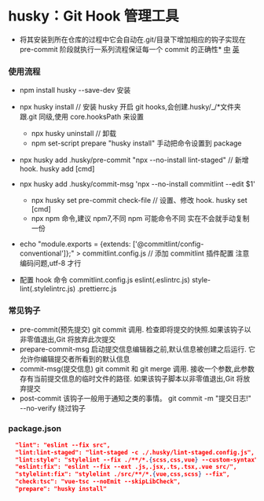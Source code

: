 # husky：Git Hook 管理工具

- 将其安装到所在仓库的过程中它会自动在.git/目录下增加相应的钩子实现在 pre-commit 阶段就执行一系列流程保证每一个 commit 的正确性\*
  [中](https://www.e-learn.cn/topic/3353970) [英](https://git-scm.com/docs/githooks)

### 使用流程

- npm install husky --save-dev 安装

- npx husky install // 安装 husky 开启 git hooks,会创建.husky/\_/\*文件夹 跟.git 同级,使用 core.hooksPath 来设置

  - npx husky uninstall // 卸载
  - npm set-script prepare "husky install" 手动把命令设置到 package

- npx husky add .husky/pre-commit "npx --no-install lint-staged" // 新增 hook. husky add <file> [cmd]
- npx husky add .husky/commit-msg 'npx --no-install commitlint --edit $1'

  - npx husky set pre-commit check-file // 设置、修改 hook. husky set <file> [cmd]
  - npx npm 命令,建议 npm7,不同 npm 可能命令不同 实在不会就手动复制一份

- echo "module.exports = {extends: ['@commitlint/config-conventional']};" > commitlint.config.js // 添加 commitlint 插件配置 注意编码问题,utf-8 才行

- 配置 hook 命令 commitlint.config.js eslint(.eslintrc.js) style-lint(.stylelintrc.js) .prettierrc.js

### 常见钩子

- pre-commit(预先提交) git commit 调用. 检查即将提交的快照.如果该钩子以非零值退出,Git 将放弃此次提交
- prepare-commit-msg 启动提交信息编辑器之前,默认信息被创建之后运行. 它允许你编辑提交者所看到的默认信息
- commit-msg(提交信息) git commit 和 git merge 调用. 接收一个参数,此参数存有当前提交信息的临时文件的路径. 如果该钩子脚本以非零值退出,Git 将放弃提交
- post-commit 该钩子一般用于通知之类的事情。
  git commit -m "提交日志!" --no-verify 绕过钩子

### package.json

```json {.line-numbers highlight=2}
  "lint": "eslint --fix src",
  "lint:lint-staged": "lint-staged -c ./.husky/lint-staged.config.js",
  "lint:style": "stylelint --fix ./**/*.{scss,css,vue} --custom-syntax",
  "eslint:fix": "eslint --fix --ext .js,.jsx,.ts,.tsx,.vue src/",
  "stylelint:fix": "stylelint ./src/**/*.{vue,css,scss} --fix",
  "check:tsc": "vue-tsc --noEmit --skipLibCheck",
  "prepare": "husky install"
```
